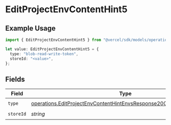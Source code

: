 # EditProjectEnvContentHint5

## Example Usage

```typescript
import { EditProjectEnvContentHint5 } from "@vercel/sdk/models/operations/editprojectenv.js";

let value: EditProjectEnvContentHint5 = {
  type: "blob-read-write-token",
  storeId: "<value>",
};
```

## Fields

| Field                                                                                                                                                            | Type                                                                                                                                                             | Required                                                                                                                                                         | Description                                                                                                                                                      |
| ---------------------------------------------------------------------------------------------------------------------------------------------------------------- | ---------------------------------------------------------------------------------------------------------------------------------------------------------------- | ---------------------------------------------------------------------------------------------------------------------------------------------------------------- | ---------------------------------------------------------------------------------------------------------------------------------------------------------------- |
| `type`                                                                                                                                                           | [operations.EditProjectEnvContentHintEnvsResponse200ApplicationJSONType](../../models/operations/editprojectenvcontenthintenvsresponse200applicationjsontype.md) | :heavy_check_mark:                                                                                                                                               | N/A                                                                                                                                                              |
| `storeId`                                                                                                                                                        | *string*                                                                                                                                                         | :heavy_check_mark:                                                                                                                                               | N/A                                                                                                                                                              |